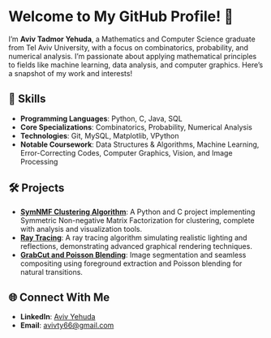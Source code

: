 # Welcome to My GitHub Profile! 👋

I’m **Aviv Tadmor Yehuda**, a Mathematics and Computer Science graduate from Tel Aviv University, with a focus on combinatorics, probability, and numerical analysis. I’m passionate about applying mathematical principles to fields like machine learning, data analysis, and computer graphics. Here’s a snapshot of my work and interests!

## 🔧 Skills
- **Programming Languages**: Python, C, Java, SQL
- **Core Specializations**: Combinatorics, Probability, Numerical Analysis
- **Technologies**: Git, MySQL, Matplotlib, VPython
- **Notable Coursework**: Data Structures & Algorithms, Machine Learning, Error-Correcting Codes, Computer Graphics, Vision, and Image Processing

## 🛠️ Projects
- **[SymNMF Clustering Algorithm](https://github.com/AvivYehuda1/SymNMF-clustering-algorithm-Software-Project)**: A Python and C project implementing Symmetric Non-negative Matrix Factorization for clustering, complete with analysis and visualization tools.
- **[Ray Tracing](https://github.com/AvivYehuda1/Ray-Tracing)**: A ray tracing algorithm simulating realistic lighting and reflections, demonstrating advanced graphical rendering techniques.
- **[GrabCut and Poisson Blending](https://github.com/AvivYehuda1/GrabCut-and-Poisson-blending)**: Image segmentation and seamless compositing using foreground extraction and Poisson blending for natural transitions.

## 🌐 Connect With Me
- **LinkedIn**: [Aviv Yehuda](https://www.linkedin.com/in/avivyehuda/)
- **Email**: [avivty66@gmail.com](mailto:avivty66@gmail.com)
